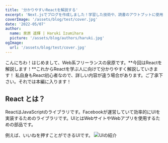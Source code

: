 ```yaml
---
title: '分かりやすいReactを解説する'
excerpt: 'Next.jsでブログを作成しました！学習した技術や、読書のアウトプットに使用します！'
coverImage: '/assets/blog/test/cover.jpg'
date: '2022-05/07'
author:
  name: 泉原 遥輝 | Haruki Izumihara
  picture: '/assets/blog/authors/haruki.jpg'
ogImage:
  url: '/assets/blog/test/cover.jpg'
---
```



こんにちわ！はじめまして、Web系フリーランスの泉原です。**今回はReactを解説します！**これからReactを学ぶ人に向けて分かりやすく解説していきます！
私自身もReact初心者なので、詳しい内容が違う場合があります。ご了承下さい。それでは本編に入ります！

## React とは？

ReactはJavaScriptのライブラリです。Facebookが運営していて効率的にUIを実装するためのライブラリです。UIとはWebサイトやWebアプリを使用するための部品です。

例えば、いいねを押すことができるUIです。
![UIの紹介]('/assets/blog/react/goodbtn.gif')










